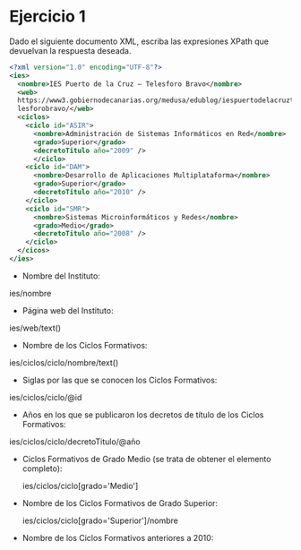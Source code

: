 # Ejercicio 1
Dado el siguiente documento XML, escriba las expresiones XPath que devuelvan la respuesta
deseada.

```xml
<?xml version="1.0" encoding="UTF-8"?>
<ies>
  <nombre>IES Puerto de la Cruz – Telesforo Bravo</nombre>
  <web>
  https://www3.gobiernodecanarias.org/medusa/edublog/iespuertodelacruzte
  lesforobravo/</web>
  <ciclos>
    <ciclo id="ASIR">
      <nombre>Administración de Sistemas Informáticos en Red</nombre>
      <grado>Superior</grado>
      <decretoTitulo año="2009" />
      </ciclo>
    <ciclo id="DAM">
      <nombre>Desarrollo de Aplicaciones Multiplataforma</nombre>
      <grado>Superior</grado>
      <decretoTitulo año="2010" />
    </ciclo>
    <ciclo id="SMR">
      <nombre>Sistemas Microinformáticos y Redes</nombre>
      <grado>Medio</grado>
      <decretoTitulo año="2008" />
    </ciclo>
  </cicos>
</ies>
```

* Nombre del Instituto:

ies/nombre

* Página web del Instituto:

ies/web/text()

* Nombre de los Ciclos Formativos:

ies/ciclos/ciclo/nombre/text()

* Siglas por las que se conocen los Ciclos Formativos:

ies/ciclos/ciclo/@id

* Años en los que se publicaron los decretos de título de los Ciclos Formativos:

ies/ciclos/ciclo/decretoTitulo/@año

* Ciclos Formativos de Grado Medio (se trata de obtener el elemento <ciclo> completo):
  
  ies/ciclos/ciclo[grado='Medio']
  
* Nombre de los Ciclos Formativos de Grado Superior:
  
  ies/ciclos/ciclo[grado='Superior']/nombre
  
* Nombre de los Ciclos Formativos anteriores a 2010:
  
  

